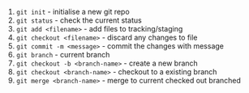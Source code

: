 1. `git init` - initialise a new git repo
2. `git status` - check the current status
3. `git add <filename>` - add files to tracking/staging
4. `git checkout <filename>` - discard any changes to file
5. `git commit -m <message>` - commit the changes with message
6. `git branch` - current branch
7. `git checkout -b <branch-name>` - create a new branch
8. `git checkout <branch-name>` - checkout to a existing branch
9. `git merge <branch-name>` - merge <branch-name> to current checked out branched
